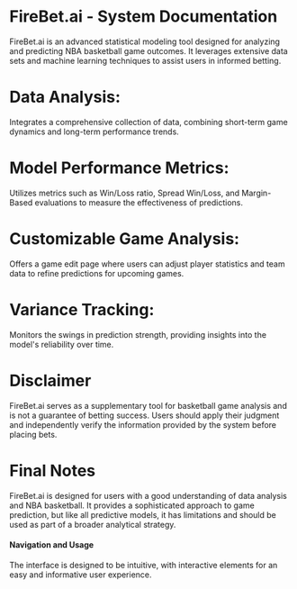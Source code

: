 # FireBet.ai - System Documentation
FireBet.ai is an advanced statistical modeling tool designed for analyzing and predicting NBA basketball game outcomes. It leverages extensive data sets and machine learning techniques to assist users in informed betting.



# Data Analysis: 
Integrates a comprehensive collection of data, combining short-term game dynamics and long-term performance trends.

# Model Performance Metrics: 
Utilizes metrics such as Win/Loss ratio, Spread Win/Loss, and Margin-Based evaluations to measure the effectiveness of predictions.
# Customizable Game Analysis: 
Offers a game edit page where users can adjust player statistics and team data to refine predictions for upcoming games.
# Variance Tracking: 
Monitors the swings in prediction strength, providing insights into the model's reliability over time.

# Disclaimer
FireBet.ai serves as a supplementary tool for basketball game analysis and is not a guarantee of betting success.
Users should apply their judgment and independently verify the information provided by the system before placing bets.
# Final Notes
FireBet.ai is designed for users with a good understanding of data analysis and NBA basketball. It provides a sophisticated approach to game prediction, but like all predictive models, it has limitations and should be used as part of a broader analytical strategy.


#### Navigation and Usage

The interface is designed to be intuitive, with interactive elements for an easy and informative user experience.

  
